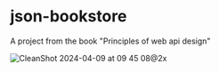 # json-bookstore
A project from the book "Principles of web api design"

![CleanShot 2024-04-09 at 09 45 08@2x](https://github.com/JustJordanT/json-bookstore/assets/38886930/d2c0d7e3-bb5e-4c85-aa07-09abfba1ce27)
